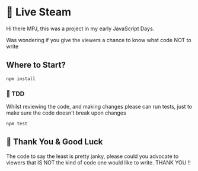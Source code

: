# :rocket: Live Steam
Hi there MPJ, this was a project in my early JavaScript Days.

Was wondering if you give the viewers a chance to know what code NOT to write

## Where to Start?
```
npm install
```

### :see_no_evil: TDD
Whilst reviewing the code, and making changes please can run tests, just to make sure the code doesn't break upon changes

```
npm test
```


## 🎉 Thank You & Good Luck
The code to say the least is pretty janky, please could you advocate to viewers that IS NOT the kind of code one would like to write. THANK YOU !!
 
